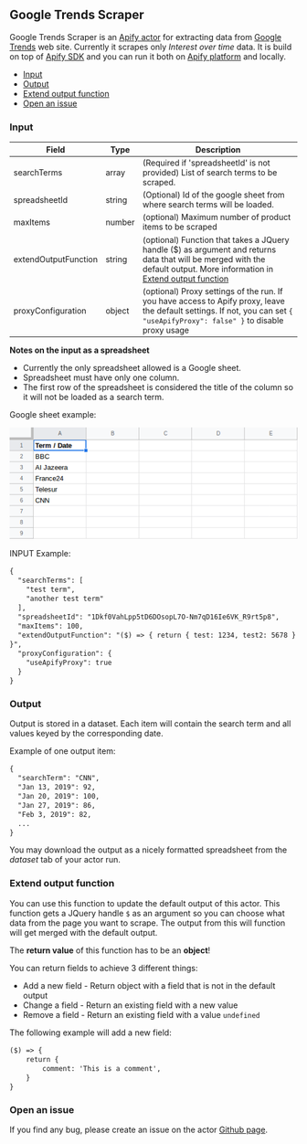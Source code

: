 ## Google Trends Scraper

Google Trends Scraper is an [Apify actor](https://apify.com/actors) for extracting data from [Google Trends](https://trends.google.com/trends) web site. Currently it scrapes only *Interest over time* data. It is build on top of [Apify SDK](https://sdk.apify.com/) and you can run it both on [Apify platform](https://my.apify.com) and locally.

- [Input](#input)
- [Output](#output)
- [Extend output function](#extend-output-function)
- [Open an issue](#open-an-issue)

### Input

| Field | Type | Description |
| ----- | ---- | ----------- |
| searchTerms | array | (Required if 'spreadsheetId' is not provided) List of search terms to be scraped. |
| spreadsheetId | string | (Optional) Id of the google sheet from where search terms will be loaded. |
| maxItems | number | (optional) Maximum number of product items to be scraped |
| extendOutputFunction | string | (optional) Function that takes a JQuery handle ($) as argument and returns data that will be merged with the default output. More information in [Extend output function](#extend-output-function) |
| proxyConfiguration | object | (optional) Proxy settings of the run. If you have access to Apify proxy, leave the default settings. If not, you can set `{ "useApifyProxy": false" }` to disable proxy usage |

**Notes on the input as a spreadsheet**
- Currently the only spreadsheet allowed is a Google sheet.
- Spreadsheet must have only one column.
- The first row of the spreadsheet is considered the title of the column so it will not be loaded as a search term.

Google sheet example:

![google sheet example](./google-sheet-example.png)

INPUT Example:

```
{
  "searchTerms": [
    "test term",
    "another test term"
  ],
  "spreadsheetId": "1Dkf0VahLpp5tD6DOsopL7O-Nm7qD16Ie6VK_R9rt5p8",
  "maxItems": 100,
  "extendOutputFunction": "($) => { return { test: 1234, test2: 5678 } }",
  "proxyConfiguration": {
    "useApifyProxy": true
  }
}
```

### Output

Output is stored in a dataset.
Each item will contain the search term and all values keyed by the corresponding date.

Example of one output item:
```
{
  "searchTerm": "CNN",
  "‪Jan 13, 2019‬": 92,
  "‪Jan 20, 2019‬": 100,
  "‪Jan 27, 2019‬": 86,
  "‪Feb 3, 2019‬": 82,
  ...
}
```

You may download the output as a nicely formatted spreadsheet from the *dataset* tab of your actor run.

### Extend output function

You can use this function to update the default output of this actor. This function gets a JQuery handle `$` as an argument so you can choose what data from the page you want to scrape. The output from this will function will get merged with the default output.

The **return value** of this function has to be an **object**!

You can return fields to achieve 3 different things:
- Add a new field - Return object with a field that is not in the default output
- Change a field - Return an existing field with a new value
- Remove a field - Return an existing field with a value `undefined`

The following example will add a new field:
```
($) => {
    return {
        comment: 'This is a comment',
    }
}
```

### Open an issue
If you find any bug, please create an issue on the actor [Github page](https://github.com/emastra/actor-google-trends-scraper).
